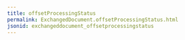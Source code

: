 ```yaml
---
title: offsetProcessingStatus
permalink: ExchangedDocument.offsetProcessingStatus.html
jsonid: exchangeddocument_offsetprocessingstatus
---
```

